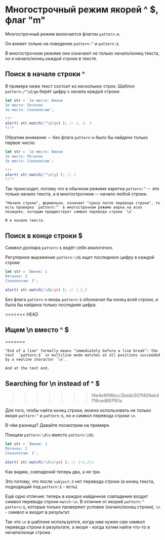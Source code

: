 # Многострочный режим якорей ^ $, флаг "m"

Многострочный режим включается флагом `pattern:m`.

Он влияет только на поведение `pattern:^` и `pattern:$`.

В многострочном режиме они означают не только начало/конец текста, но и начало/конец каждой строки в тексте.

## Поиск в начале строки ^

В примере ниже текст состоит из нескольких строк. Шаблон `pattern:/^\d/gm` берёт цифру с начала каждой строки:

```js run
let str = `1е место: Винни
2е место: Пятачок
3е место: Слонопотам`;

*!*
alert( str.match(/^\d/gm) ); // 1, 2, 3
*/!*
```

Обратим внимание -- без флага  `pattern:m` было бы найдено только первое число:

```js run
let str = `1е место: Винни
2е место: Пятачок
3е место: Слонопотам`;

*!*
alert( str.match(/^\d/g) ); // 1
*/!*
```

Так происходит, потому что в обычном режиме каретка `pattern:^` -- это только начало текста, а в многострочном -- начало любой строки.

```smart
"Начало строки", формально, означает "сразу после перевода строки", то есть проверка `pattern:^` в многострочном режиме верна на всех позициях, которым предшествует символ перевода строки `\n`.

И в начале текста.
```

## Поиск в конце строки $

Символ доллара `pattern:$` ведёт себя аналогично.

Регулярное выражение `pattern:\d$` ищет последнюю цифру в каждой строке

```js run
let str = `Винни: 1
Пятачок: 2
Слонопотам: 3`;

alert( str.match(/\d$/gm) ); // 1,2,3
```

Без флага `pattern:m` якорь `pattern:$` обозначал бы конец всей строки, и была бы найдена только последняя цифра.

<<<<<<< HEAD
## Ищем \n вместо ^ $
=======
```smart
"End of a line" formally means "immediately before a line break": the test  `pattern:$` in multiline mode matches at all positions succeeded by a newline character `\n`.

And at the text end.
```

## Searching for \n instead of ^ $
>>>>>>> 14e4e9f96bcc2bddc507f409eb4716ced897f91a

Для того, чтобы найти конец строки, можно использовать не только якоря `pattern:^` и `pattern:$`, но и символ перевода строки `\n`.

В чём разница? Давайте посмотрим на примере.

Поищем `pattern:\d\n` вместо `pattern:\d$`:

```js run
let str = `Винни: 1
Пятачок: 2
Слонопотам: 3`;

alert( str.match(/\d\n/gm) ); // 1\n,2\n
```

Как видим, совпадений теперь два, а не три.

Это потому, что после `subject:3` нет перевода строки (а конец текста, подходящий под `pattern:$` - есть).

Ещё одно отличие: теперь в каждое найденное совпадение входит символ перевода строки `match:\n`. В отличие от якорей `pattern:^` `pattern:$`, которые только проверяют условие (начало/конец строки), `\n` - символ и входит в результат.

Так что `\n` в шаблоне используется, когда нам нужен сам символ перевода строки в результате, а якоря - когда хотим найти что-то в начале/конце строки.
